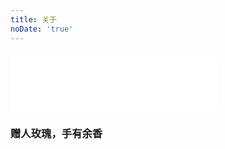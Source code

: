```yaml
---
title: 关于
noDate: 'true'
---
```


### <iframe frameborder="no" border="0" marginwidth="0" marginheight="0" width=330 height=86 src="//music.163.com/outchain/player?type=2&id=168053&auto=1&height=66"></iframe>

### 赠人玫瑰，手有余香
